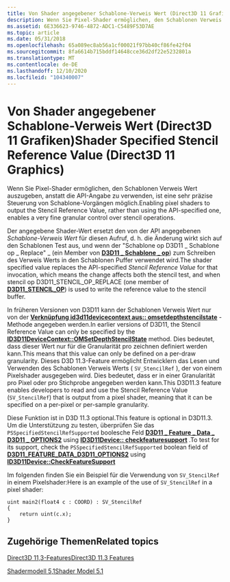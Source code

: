 ```yaml
---
title: Von Shader angegebener Schablone-Verweis Wert (Direct3D 11 Grafiken)
description: Wenn Sie Pixel-Shader ermöglichen, den Schablonen Verweis Wert auszugeben, anstatt die API-Angabe zu verwenden, ist eine sehr präzise Steuerung von Schablone-Vorgängen möglich.
ms.assetid: 6E336623-9746-4872-ADC1-C5489F53D7AE
ms.topic: article
ms.date: 05/31/2018
ms.openlocfilehash: 65a089ec8ab56a1cf00021f97bb40cf86fe42f04
ms.sourcegitcommit: 8fa6614b715bddf14648cce36d2df22e5232801a
ms.translationtype: MT
ms.contentlocale: de-DE
ms.lasthandoff: 12/10/2020
ms.locfileid: "104340007"
---
```

# <a name="shader-specified-stencil-reference-value-direct3d-11-graphics"></a><span data-ttu-id="7d4cf-103">Von Shader angegebener Schablone-Verweis Wert (Direct3D 11 Grafiken)</span><span class="sxs-lookup"><span data-stu-id="7d4cf-103">Shader Specified Stencil Reference Value (Direct3D 11 Graphics)</span></span>

<span data-ttu-id="7d4cf-104">Wenn Sie Pixel-Shader ermöglichen, den Schablonen Verweis Wert auszugeben, anstatt die API-Angabe zu verwenden, ist eine sehr präzise Steuerung von Schablone-Vorgängen möglich.</span><span class="sxs-lookup"><span data-stu-id="7d4cf-104">Enabling pixel shaders to output the Stencil Reference Value, rather than using the API-specified one, enables a very fine granular control over stencil operations.</span></span>

<span data-ttu-id="7d4cf-105">Der angegebene Shader-Wert ersetzt den von der API angegebenen *Schablone-Verweis Wert* für diesen Aufruf, d. h. die Änderung wirkt sich auf den Schablonen Test aus, und wenn der "Schablone op D3D11 \_ Schablone op \_ Replace" \_ (ein Member von [**D3D11 \_ Schablone \_ op**](/windows/desktop/api/D3D11/ne-d3d11-d3d11_stencil_op)) zum Schreiben des Verweis Werts in den Schablonen Puffer verwendet wird.</span><span class="sxs-lookup"><span data-stu-id="7d4cf-105">The shader specified value replaces the API-specified *Stencil Reference Value* for that invocation, which means the change affects both the stencil test, and when stencil op D3D11\_STENCIL\_OP\_REPLACE (one member of [**D3D11\_STENCIL\_OP**](/windows/desktop/api/D3D11/ne-d3d11-d3d11_stencil_op)) is used to write the reference value to the stencil buffer.</span></span>

<span data-ttu-id="7d4cf-106">In früheren Versionen von D3D11 kann der Schablonen Verweis Wert nur von der [**Verknüpfung id3d11devicecontext aus:: omsetdepthstencilstate**](/windows/desktop/api/D3D11/nf-d3d11-id3d11devicecontext-omsetdepthstencilstate) -Methode angegeben werden.</span><span class="sxs-lookup"><span data-stu-id="7d4cf-106">In earlier versions of D3D11, the Stencil Reference Value can only be specified by the [**ID3D11DeviceContext::OMSetDepthStencilState**](/windows/desktop/api/D3D11/nf-d3d11-id3d11devicecontext-omsetdepthstencilstate) method.</span></span> <span data-ttu-id="7d4cf-107">Dies bedeutet, dass dieser Wert nur für die Granularität pro zeichnen definiert werden kann.</span><span class="sxs-lookup"><span data-stu-id="7d4cf-107">This means that this value can only be defined on a per-draw granularity.</span></span> <span data-ttu-id="7d4cf-108">Dieses D3D 11.3-Feature ermöglicht Entwicklern das Lesen und Verwenden des Schablonen Verweis Werts ( `SV_StencilRef` ), der von einem Pixelshader ausgegeben wird. Dies bedeutet, dass er in einer Granularität pro Pixel oder pro Stichprobe angegeben werden kann.</span><span class="sxs-lookup"><span data-stu-id="7d4cf-108">This D3D11.3 feature enables developers to read and use the Stencil Reference Value (`SV_StencilRef`) that is output from a pixel shader, meaning that it can be specified on a per-pixel or per-sample granularity.</span></span>

<span data-ttu-id="7d4cf-109">Diese Funktion ist in D3D 11.3 optional.</span><span class="sxs-lookup"><span data-stu-id="7d4cf-109">This feature is optional in D3D11.3.</span></span> <span data-ttu-id="7d4cf-110">Um die Unterstützung zu testen, überprüfen Sie das `PSSpecifiedStencilRefSupported` boolesche Feld [**D3D11 \_ Feature \_ Data \_ D3D11 \_ OPTIONS2**](/windows/desktop/api/D3D11/ns-d3d11-d3d11_feature_data_d3d11_options2) using [**ID3D11Device:: checkfeaturesupport**](/windows/desktop/api/D3D11/nf-d3d11-id3d11device-checkfeaturesupport) .</span><span class="sxs-lookup"><span data-stu-id="7d4cf-110">To test for its support, check the `PSSpecifiedStencilRefSupported` boolean field of [**D3D11\_FEATURE\_DATA\_D3D11\_OPTIONS2**](/windows/desktop/api/D3D11/ns-d3d11-d3d11_feature_data_d3d11_options2) using [**ID3D11Device::CheckFeatureSupport**](/windows/desktop/api/D3D11/nf-d3d11-id3d11device-checkfeaturesupport)</span></span>

<span data-ttu-id="7d4cf-111">Im folgenden finden Sie ein Beispiel für die Verwendung von `SV_StencilRef` in einem Pixelshader:</span><span class="sxs-lookup"><span data-stu-id="7d4cf-111">Here is an example of the use of `SV_StencilRef` in a pixel shader:</span></span>

``` syntax
uint main2(float4 c : COORD) : SV_StencilRef
{
    return uint(c.x);
}
```

## <a name="related-topics"></a><span data-ttu-id="7d4cf-112">Zugehörige Themen</span><span class="sxs-lookup"><span data-stu-id="7d4cf-112">Related topics</span></span>

<dl> <dt>

[<span data-ttu-id="7d4cf-113">Direct3D 11,3-Features</span><span class="sxs-lookup"><span data-stu-id="7d4cf-113">Direct3D 11.3 Features</span></span>](direct3d-11-3-features.md)
</dt> <dt>

[<span data-ttu-id="7d4cf-114">Shadermodell 5,1</span><span class="sxs-lookup"><span data-stu-id="7d4cf-114">Shader Model 5.1</span></span>](/windows/desktop/direct3dhlsl/shader-model-5-1)
</dt> </dl>

 

 

